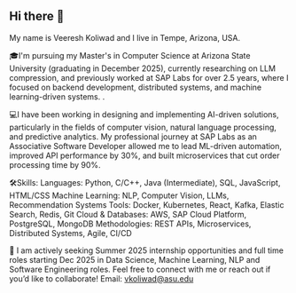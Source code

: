 ## Hi there 👋

My name is Veeresh Koliwad and I live in Tempe, Arizona, USA.

🎓I'm pursuing my Master's in Computer Science at Arizona State University (graduating in December 2025), currently researching on LLM compression, and previously worked at SAP Labs for over 2.5 years, where I focused on backend development, distributed systems, and machine learning-driven systems.
.

💻I have been working in designing and implementing AI-driven solutions, particularly in the fields of computer vision, natural language processing, and predictive analytics. My professional journey at SAP Labs as an Associative Software Developer allowed me to lead ML-driven automation, improved API performance by 30%, and built microservices that cut order processing time by 90%.

🛠️Skills:
 Languages: Python, C/C++, Java (Intermediate), SQL, JavaScript, HTML/CSS
 Machine Learning: NLP, Computer Vision, LLMs, Recommendation Systems
 Tools: Docker, Kubernetes, React, Kafka, Elastic Search, Redis, Git
 Cloud & Databases: AWS, SAP Cloud Platform, PostgreSQL, MongoDB
 Methodologies: REST APIs, Microservices, Distributed Systems, Agile, CI/CD

🚀 I am actively seeking Summer 2025 internship opportunities and full time roles starting Dec 2025 in Data Science, Machine Learning, NLP and Software Engineering roles. Feel free to connect with me or reach out if you’d like to collaborate! Email: vkoliwad@asu.edu
